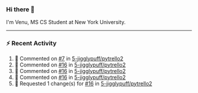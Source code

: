 ### Hi there 👋

I'm Venu, MS CS Student at New York University.

---

### :zap: Recent Activity

<!--RECENT_ACTIVITY:start-->
1. 💬 Commented on [#7](https://github.com/5-jigglypuff/pytrello2/issues/7#issuecomment-1851220305) in [5-jigglypuff/pytrello2](https://github.com/5-jigglypuff/pytrello2)
2. 💬 Commented on [#16](https://github.com/5-jigglypuff/pytrello2/pull/16#issuecomment-1851017992) in [5-jigglypuff/pytrello2](https://github.com/5-jigglypuff/pytrello2)
3. 💬 Commented on [#16](https://github.com/5-jigglypuff/pytrello2/pull/16#discussion_r1421687149) in [5-jigglypuff/pytrello2](https://github.com/5-jigglypuff/pytrello2)
4. 💬 Commented on [#16](https://github.com/5-jigglypuff/pytrello2/pull/16#discussion_r1421687186) in [5-jigglypuff/pytrello2](https://github.com/5-jigglypuff/pytrello2)
5. 🔴 Requested 1 change(s) for [#16](https://github.com/5-jigglypuff/pytrello2/pull/16#pullrequestreview-1773968943) in [5-jigglypuff/pytrello2](https://github.com/5-jigglypuff/pytrello2)
<!--RECENT_ACTIVITY:end-->

<!--
**vchrombie/vchrombie** is a ✨ _special_ ✨ repository because its `README.md` (this file) appears on your GitHub profile.

Here are some ideas to get you started:

- 🔭 I’m currently working on ...
- 🌱 I’m currently learning ...
- 👯 I’m looking to collaborate on ...
- 🤔 I’m looking for help with ...
- 💬 Ask me about ...
- 📫 How to reach me: ...
- 😄 Pronouns: ...
- ⚡ Fun fact: ...
-->
